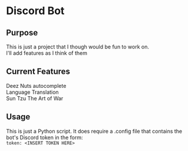 # Discord Bot

## Purpose

This is just a project that I though would be fun to work on.  
I'll add features as I think of them  

## Current Features

Deez Nuts autocomplete  
Language Translation  
Sun Tzu The Art of War  

## Usage

This is just a Python script. It does require a .config file that contains the bot's Discord token in the form:  
`token: <INSERT TOKEN HERE>`  
